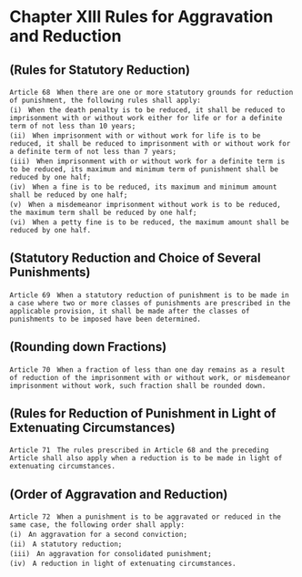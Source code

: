 # Chapter XIII Rules for Aggravation and Reduction

## (Rules for Statutory Reduction)
```
Article 68　When there are one or more statutory grounds for reduction of punishment, the following rules shall apply:
(i)　When the death penalty is to be reduced, it shall be reduced to imprisonment with or without work either for life or for a definite term of not less than 10 years;
(ii)　When imprisonment with or without work for life is to be reduced, it shall be reduced to imprisonment with or without work for a definite term of not less than 7 years;
(iii)　When imprisonment with or without work for a definite term is to be reduced, its maximum and minimum term of punishment shall be reduced by one half;
(iv)　When a fine is to be reduced, its maximum and minimum amount shall be reduced by one half;
(v)　When a misdemeanor imprisonment without work is to be reduced, the maximum term shall be reduced by one half;
(vi)　When a petty fine is to be reduced, the maximum amount shall be reduced by one half.
```
## (Statutory Reduction and Choice of Several Punishments)
```
Article 69　When a statutory reduction of punishment is to be made in a case where two or more classes of punishments are prescribed in the applicable provision, it shall be made after the classes of punishments to be imposed have been determined.
```
## (Rounding down Fractions)
```
Article 70　When a fraction of less than one day remains as a result of reduction of the imprisonment with or without work, or misdemeanor imprisonment without work, such fraction shall be rounded down.
```
## (Rules for Reduction of Punishment in Light of Extenuating Circumstances)
```
Article 71　The rules prescribed in Article 68 and the preceding Article shall also apply when a reduction is to be made in light of extenuating circumstances.
```
## (Order of Aggravation and Reduction)
```
Article 72　When a punishment is to be aggravated or reduced in the same case, the following order shall apply:
(i)　An aggravation for a second conviction;
(ii)　A statutory reduction;
(iii)　An aggravation for consolidated punishment;
(iv)　A reduction in light of extenuating circumstances.
```
